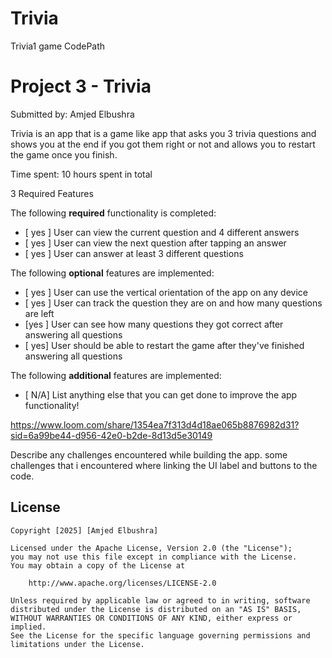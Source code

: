 # Trivia
Trivia1 game CodePath
# Project 3 - Trivia

Submitted by: Amjed Elbushra

Trivia  is an app that is a game like app that asks you 3 trivia questions and shows you at the end if you got them right or not and allows you to restart the game once you finish. 

Time spent: 10 hours spent in total

3 Required Features

The following **required** functionality is completed:

- [ yes ] User can view the current question and 4 different answers
- [ yes ] User can view the next question after tapping an answer
- [ yes ] User can answer at least 3 different questions


The following **optional** features are implemented:

- [ yes ] User can use the vertical orientation of the app on any device
- [ yes ] User can track the question they are on and how many questions are left
- [yes ] User can see how many questions they got correct after answering all questions
- [ yes] User should be able to restart the game after they've finished answering all questions

The following **additional** features are implemented:

- [ N/A] List anything else that you can get done to improve the app functionality!

https://www.loom.com/share/1354ea7f313d4d18ae065b8876982d31?sid=6a99be44-d956-42e0-b2de-8d13d5e30149  


Describe any challenges encountered while building the app.
some challenges that i encountered where linking the UI label and buttons to the code.
## License

    Copyright [2025] [Amjed Elbushra]

    Licensed under the Apache License, Version 2.0 (the "License");
    you may not use this file except in compliance with the License.
    You may obtain a copy of the License at

        http://www.apache.org/licenses/LICENSE-2.0

    Unless required by applicable law or agreed to in writing, software
    distributed under the License is distributed on an "AS IS" BASIS,
    WITHOUT WARRANTIES OR CONDITIONS OF ANY KIND, either express or implied.
    See the License for the specific language governing permissions and
    limitations under the License.
